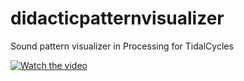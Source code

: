# didacticpatternvisualizer
Sound pattern visualizer in Processing for TidalCycles


[![Watch the video](https://ivanabreu.net/images/live-cinema-coding-isea-2019-07-ivan-abreu-artist.jpg)](https://www.youtube.com/watch?v=oyO9hwsSlv0&t=5s)

